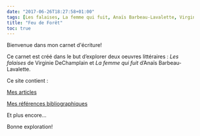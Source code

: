 ```yaml
---
date: "2017-06-26T18:27:58+01:00"
tags: [Les falaises, La femme qui fuit, Anaïs Barbeau-Lavalette, Virginie DeChamplain]
title: "Feu de Forêt"
toc: true
---
```


Bienvenue dans mon carnet d'écriture!

Ce carnet est créé dans le but d’explorer deux oeuvres littéraires : *Les falaises* de Virginie DeChamplain et *La femme qui fuit* d’Anaïs Barbeau-Lavalette. 

Ce site contient :

[Mes articles](https://cgermain97.github.io/Feu-de-Foret/posts/)

[Mes références bibliographiques](https://www.zotero.org/groups/5014922/feu.de.fort)

Et plus encore...

Bonne exploration!
